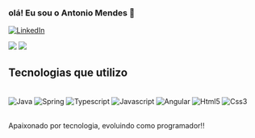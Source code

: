 ### olá! Eu sou o Antonio Mendes 👋

[![LinkedIn](https://img.shields.io/badge/LinkedIn-0077B5?style=for-the-badge&logo=linkedin&logoColor=white)](https://www.linkedin.com/in/antoniomend/)


<div>
<img heigth="180em" src="https://github-readme-stats.vercel.app/api?username=antmendes&show_icons=true&theme=dracula&include_all_commits=true">
<img heigth="180em" src="https://github-readme-stats.vercel.app/api/top-langs/?username=antmendes&layout=compact&theme=dracula">
</div>

## Tecnologias que utilizo

<div style="display: inline_block"><br/>
 <img align="center" alt="Java" src="https://img.shields.io/badge/Java-ED8B00?style=for-the-badge&logo=java&logoColor=white">
  <img align="center" alt="Spring" src="https://img.shields.io/badge/Spring-6DB33F?style=for-the-badge&logo=spring&logoColor=white">
   <img align="center" alt="Typescript" src="https://img.shields.io/badge/TypeScript-007ACC?style=for-the-badge&logo=typescript&logoColor=white">
    <img align="center" alt="Javascript" src="https://img.shields.io/badge/JavaScript-F7DF1E?style=for-the-badge&logo=javascript&logoColor=black">
     <img align="center" alt="Angular" src="https://img.shields.io/badge/Angular-DD0031?style=for-the-badge&logo=angular&logoColor=white">
    <img align="center" alt="Html5" src="https://img.shields.io/badge/HTML5-E34F26?style=for-the-badge&logo=html5&logoColor=white"> 
     <img align="center" alt="Css3" src="https://img.shields.io/badge/CSS3-1572B6?style=for-the-badge&logo=css3&logoColor=white"> 
</div></br>

Apaixonado por tecnologia, evoluindo como programador!!



